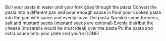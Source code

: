 Boil your pasta in water until your fork goes through the pasta
Convert the pasta into a different pan and pour enough sauce in
Pour your cooked pasta into the pan with sauce and evenly cover the pasta
Sprinkle some turmeric, salt and mustard seeds (mustard seeds are optional)
Evenly distribut the cheese (mozarella would be most ideal) over the pasta
Pu the pasta and extra sauce onto your plate and you're DONE!
